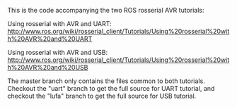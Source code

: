 This is the code accompanying the two ROS rosserial AVR tutorials:

Using rosserial with AVR and UART: http://www.ros.org/wiki/rosserial_client/Tutorials/Using%20rosserial%20with%20AVR%20and%20UART

Using rosserial with AVR and USB: http://www.ros.org/wiki/rosserial_client/Tutorials/Using%20rosserial%20with%20AVR%20and%20USB

The master branch only contains the files common to both tutorials. Checkout the "uart" branch to get the full source for UART tutorial, and checkout the "lufa" branch to get the full source for USB tutorial.
